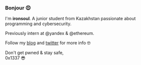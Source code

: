 ### Bonjour 😍

I'm __ironsoul__. A junior student from Kazakhstan passionate about programming and cybersecurity.

Previously intern at @yandex & @ethereum.

Follow my [blog](https://ironsoul.me) and [twitter](https://twitter.com/ironsoul0) for more info 🤓

Don't get pwned & stay safe,<br/>
0x1337 😎
